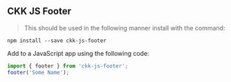 ## CKK JS Footer

> This should be used in the following manner
install with the command:

```
npm install --save ckk-js-footer
```
Add to a JavaScript app using the following code:

```javascript
import { footer } from 'ckk-js-footer';
footer('Some Name');
```